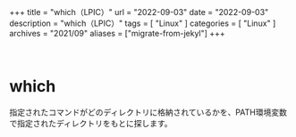 +++
title = "which（LPIC）"
url = "2022-09-03"
date = "2022-09-03"
description = "which（LPIC）"
tags = [
  "Linux"
]
categories = [
  "Linux"
]
archives = "2021/09"
aliases = ["migrate-from-jekyl"]
+++

<br>

# which

指定されたコマンドがどのディレクトリに格納されているかを、PATH環境変数で指定されたディレクトリをもとに探します。

